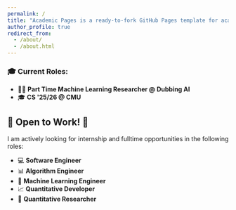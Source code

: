 ```yaml
---
permalink: /
title: "Academic Pages is a ready-to-fork GitHub Pages template for academic personal websites"
author_profile: true
redirect_from:
  - /about/
  - /about.html
---
```


### 🎓 Current Roles:

- 🧑‍💻 **Part Time Machine Learning Researcher @ Dubbing AI**
- 🎓 **CS '25/26 @ CMU**

## 🌟 Open to Work! 🌟

I am actively looking for internship and fulltime opportunities in the following roles:

- 💻 **Software Engineer**
- 📊 **Algorithm Engineer**
- 🤖 **Machine Learning Engineer**
- 📈 **Quantitative Developer**
- 🧮 **Quantitative Researcher**
